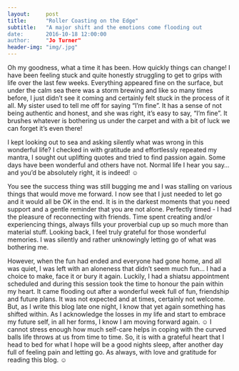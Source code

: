 ```yaml
---
layout:     post
title:      "Roller Coasting on the Edge"
subtitle:   "A major shift and the emotions come flooding out
date:       2016-10-18 12:00:00
author:     "Jo Turner"
header-img: "img/.jpg"
---
```


Oh my goodness, what a time it has been. How quickly things can change! I have been feeling stuck and quite honestly struggling to get to grips with life over the last few weeks. Everything appeared fine on the surface, but under the calm sea there was a storm brewing and like so many times before, I just didn’t see it coming and certainly felt stuck in the process of it all. My sister used to tell me off for saying “I’m fine”. It has a sense of not being authentic and honest, and she was right, it’s easy to say, “I’m fine”. It brushes whatever is bothering us under the carpet and with a bit of luck we can forget it’s even there!

I kept looking out to sea and asking silently what was wrong in this wonderful life? I checked in with gratitude and effortlessly repeated my mantra, I sought out uplifting quotes and tried to find passion again. Some days have been wonderful and others have not. Normal life I hear you say…and you’d be absolutely right, it is indeed! ☺

You see the success thing was still bugging me and I was stalling on various things that would move me forward. I now see that I just needed to let go and it would all be OK in the end. It is in the darkest moments that you need support and a gentle reminder that you are not alone. Perfectly timed - I had the pleasure of reconnecting with friends. Time spent creating and/or experiencing things, always fills your proverbial cup up so much more than material stuff.  Looking back, I feel truly grateful for those wonderful memories. I was silently and rather unknowingly letting go of what was bothering me.

However, when the fun had ended and everyone had gone home, and all was quiet, I was left with an aloneness that didn’t seem much fun… I had a choice to make, face it or bury it again. Luckily, I had a shiatsu appointment scheduled and during this session took the time to honour the pain within my heart. It came flooding out after a wonderful week full of fun, friendship and future plans. It was not expected and at times, certainly not welcome. But, as I write this blog late one night, I know that yet again something has shifted within. As I acknowledge the losses in my life and start to embrace my future self, in all her forms, I know I am moving forward again. ☺ I cannot stress enough how much self-care helps in coping with the curved balls life throws at us from time to time. So, it is with a grateful heart that I head to bed for what I hope will be a good nights sleep, after another day full of feeling pain and letting go. As always, with love and gratitude for reading this blog. ☺ 
